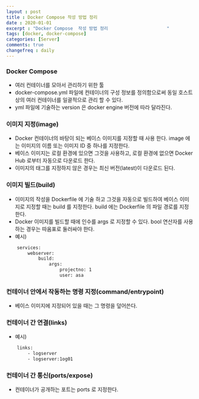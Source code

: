 ```yaml
---
layout : post
title : Docker Compose 작성 방법 정리
date : 2020-01-01
excerpt : "Docker Compose  작성 방법 정리                      "
tags: [docker, docker-compose]
categories: [Server]
comments: true
changefreq : daily
---
```


### Docker Compose 
- 여러 컨테이너를 모아서 관리하기 위한 툴 
- docker-compose.yml 파일에 컨테이너의 구성 정보를 정의함으로써 동일 호스트상의 여러 컨테이너를 일괄적으로 관리 할 수 있다. 
- yml 파일에 기술하는 version 은 docker engine 버전에 따라 달라진다. 

### 이미지 지정(image)
- Docker 컨테이너의 바탕이 되는 베이스 이미지를 지정할 때 사용 한다. image 에는 이미지의 이름 또는 이미지 ID 중 하나를 지정한다. 
- 베이스 이미지는 로컬 환경에 있으면 그것을 사용하고, 로컬 환경에 없으면 Docker Hub 로부터 자동으로 다운로드 한다. 
- 이미지의 태그를 지정하지 않은 경우는 최신 버전(latest)이 다운로드 된다.

### 이미지 빌드(build)
- 이미지의 작성을 Dockerfile 에 기술 하고 그것을 자동으로 빌드하여 베이스 이미지로 지정할 때는 build 를 지정한다. build 에는 Dockerfile 의 파일 경로를 지정 한다. 
- Docker 이미지를 빌드할 때에 인수를 args 로 지정할 수 있다. bool 연산자를 사용하는 경우는 따옴표로 둘러싸야 한다. 
- 예시)
~~~ dockerfile
    services:
        webserver:
            build:
                args:
                    projectno: 1
                    user: asa 
~~~

### 컨테이너 안에서 작동하는 명령 지정(command/entrypoint)
- 베이스 이미지에 지정되어 있을 때는 그 명령을 덮어쓴다. 

### 컨테이너 간 연결(links)
- 예시)
~~~ dockerfile
    links:
        - logserver
        - logserver:1og01
~~~

### 컨테이너 간 통신(ports/expose)
- 컨테이너가 공개하는 포트는 ports 로 지정한다. 
